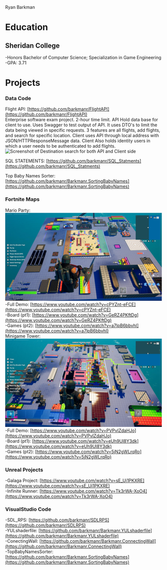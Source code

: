 Ryan Barkman
# Education
## Sheridan College 
  -Honors Bachelor of Computer Science; Specialization in Game Engineering <br/>
  -GPA: 3.71

# Projects
### Data Code
Flight API:
[https://github.com/barkmanr/FlightAPI](https://github.com/barkmanr/FlightAPI) <br/>
Enterprise software exam project. 2-hour time limit. API Hold data base for client to use. Uses Swagger to test output of API. It uses DTO's to limit the data being viewed in specific requests. 3 features are all flights, add flights, and search for specific location. Client uses API through local address with JSON/HTTPResponseMessage data. Client Also holds identity users in which a user needs to be authenticated to add flights. 
![Screenshot of Destination search for both API and Client side](assets/img/API.jpg)

SQL STATEMENTS:
[https://github.com/barkmanr/SQL_Statments](https://github.com/barkmanr/SQL_Statments) <br/>

Top Baby Names Sorter:
[https://github.com/barkmanr/Barkmanr.SortingBabyNames](https://github.com/barkmanr/Barkmanr.SortingBabyNames) <br/>


### Fortnite Maps
Mario Party:
![Screenshot of Mario Party Map](assets/img/MarioPartyMap.jpg)
  <br/>-Full Demo:   [https://www.youtube.com/watch?v=cPYZnt-eFCE](https://www.youtube.com/watch?v=cPYZnt-eFCE)
  <br/>-Board (pt1):  [https://www.youtube.com/watch?v=GeRZ4PKftDg](https://www.youtube.com/watch?v=GeRZ4PKftDg)
  <br/>-Games (pt2): [https://www.youtube.com/watch?v=a7lpB6bbvhI](https://www.youtube.com/watch?v=a7lpB6bbvhI)
<br/>
Minigame Tower:
![Screenshot of Mario Party Map](assets/img/TowerMap.jpg)
  <br/>-Full Demo: [https://www.youtube.com/watch?v=PVPvIZdaHJo](https://www.youtube.com/watch?v=PVPvIZdaHJo)
  <br/>-Board (pt1): [https://www.youtube.com/watch?v=eUh9Ul8Y3dk](https://www.youtube.com/watch?v=eUh9Ul8Y3dk)
  <br/>-Games (pt2): [https://www.youtube.com/watch?v=5jN2gWLrqRo](https://www.youtube.com/watch?v=5jN2gWLrqRo)

### Unreal Projects
  -Galaga Project: [https://www.youtube.com/watch?v=sE_Ui1PKXRE](https://www.youtube.com/watch?v=sE_Ui1PKXRE)
  <br/>
  -Infinite Runner: [https://www.youtube.com/watch?v=Tk3rWA-XoO4](https://www.youtube.com/watch?v=Tk3rWA-XoO4)

### VisualStudio Code
  -SDL_RPS: [https://github.com/barkmanr/SDLRPS](https://github.com/barkmanr/SDLRPS)
  <br/>
  -YULshaderfile: [https://github.com/barkmanr/Barkmanr.YULshaderfile](https://github.com/barkmanr/Barkmanr.YULshaderfile)
<br/>
  -ConectingWall: [https://github.com/barkmanr/Barkmanr.ConnectingWall](https://github.com/barkmanr/Barkmanr.ConnectingWall)
<br/>
  -TopBabyNamesSorter: [https://github.com/barkmanr/Barkmanr.SortingBabyNames](https://github.com/barkmanr/Barkmanr.SortingBabyNames)
